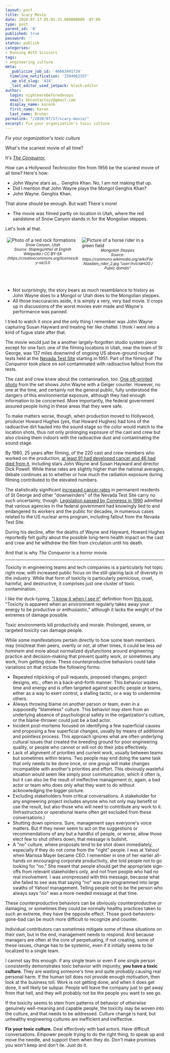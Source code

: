 ```yaml
---
layout: post
title: Scary Movie
date: 2020-07-17 05:02:33.000000000 -07:00
type: post
parent_id: '0'
published: true
password: ''
status: publish
categories:
- Running With Scissors
tags:
- engineering culture
meta:
  _publicize_job_id: '46663491724'
  timeline_notification: '1594962157'
  _wp_old_slug: '414'
  _last_editor_used_jetpack: block-editor
author:
  login: nightmarebeforedevops
  email: kbcontactxyz@gmail.com
  display_name: karenb
  first_name: Karen
  last_name: Bruner
permalink: "/2020/07/17/scary-movie/"
excerpt: Fix your organization's toxic culture
---
```


_Fix your organization's toxic culture_

What's the scariest movie of all time?

It's _[The Conqueror.](https://www.imdb.com/title/tt0049092/)_

How can a Hollywood Technicolor film from 1956 be the scariest movie of all time? Here's how:

* John Wayne stars as... Genghis Khan. No, I am not making that up.
* Did I mention that John Wayne plays the Mongol Genghis Khan?
* John Wayne. Genghis Khan.

That alone should be enough. But wait! There's more!

* The movie was filmed partly on location in Utah, where the red sandstone of Snow Canyon stands in for the Mongolian steppes. 

Let's look at that.

<style>
.piccol {
  float: left;
  width: 45%;
  padding: 5px;
}

/* Clear floats after image containers */
.picrow::after {
  content: "";
  clear: both;
  display: table;
}
</style>

<div class="picrow">
<div class="piccol">
<img src="{{ site.baseurl }}assets/images/2020/07/512px-Snow_Canyon_4.JPG" alt="Photo of a red rock formations">
<br>
<center>
<i><small>Snow Canyon, Utah</small></i><br>
<i><small>Source: Staplegunther at English Wikipedia / CC BY-SA (https://creativecommons.org/licenses/by-sa/3.0</small></i>
</center>
</div>
<div class="piccol">
<img src="{{ site.baseurl }}assets/images/2020/07/512px-Naadam_rider_2.jpg" alt="Picture of a horse rider in a green field">
<br>
<center>
<i><small>Mongolian Steppes</small></i><br>
<i><small>Source: https://commons.wikimedia.org/wiki/File:Naadam_rider_2.jpg "user:InvictaHOG / Public domain"</small></i>
</center>
<br>
</div>
</div>
<br>

* Not surprisingly, the story bears as much resemblance to history as John Wayne does to a Mongol or Utah does to the Mongolian steppes.
* All those inaccuracies aside, it is simply a very, very bad movie. It crops up in discussions of the worst movies ever made and Wayne's performance was panned.

I tried to watch it once and the only thing I remember was John Wayne capturing Susan Hayward and treating her like chattel. I think I went into a kind of fugue state after that.

The movie would just be a another largely-forgotten studio system piece except for one fact: one of the filming locations in Utah, near the town of St George, was 137 miles downwind of ongoing US above-ground nuclear tests held at the [Nevada Test Site](https://en.wikipedia.org/wiki/Nevada_Test_Site) starting in 1951. Part of the filming of _The Conqueror_ took place on soil contaminated with radioactive fallout from the tests.

The cast and crew knew about the contamination, too. [One oft-printed photo](https://www.theguardian.com/film/2015/jun/06/downwinders-nuclear-fallout-hollywood-john-wayne) from the set shows John Wayne with a Geiger counter. However, no one at the time, and certainly not the general public, fully understood the dangers of this environmental exposure, although they had enough information to be concerned. More importantly, the federal government assured people living in these areas that they were safe.

To make matters worse, though, when production moved to Hollywood, producer Howard Hughes (yes, that Howard Hughes) had tons of the radioactive dirt hauled into the sound stage so the color would match to the location shots, thus not only prolonging exposure of the cast and crew but also closing them indoors with the radioactive dust and contaminating the sound stage.

By 1980, 25 years after filming, of the 220 cast and crew members who worked on the production, [at least 91 had developed cancer and 46 had died from it](https://people.com/archive/the-children-of-john-wayne-susan-hayward-and-dick-powell-fear-that-fallout-killed-their-parents-vol-14-no-19/), including stars John Wayne and Susan Hayward and director Dick Powell. While these rates are slightly higher than the national averages, debate continues as to whether or how much the radiation exposure during filming contributed to the elevated numbers.

The statistically significant [increased cancer rates](https://en.wikipedia.org/wiki/Nevada_Test_Site#Cancer_and_test_site) in permanent residents of St George and other "downwinders" of the Nevada Test Site carry no such uncertainty, though. [Legislation passed by Congress in 1990](https://www.nytimes.com/1990/10/16/us/us-fund-set-up-to-pay-civilians-injured-by-atomic-arms-program.html?unlocked_article_code=AAAAAAAAAAAAAAAACEIPuonUkd_Uq4hlSFUaBSbIRp86tViImP7DhacxmjrjNG2JTnNaxvVQCIme-kPMbKx4Ito13SmBSdMEOq5qTeB1y-5UekV3ThLtuoGDl44MJmM1tYe3FCsQ7q76YIoZo3Xsf3Xrb6B23qG-tBaLd2e6X_DZhSAgOAoxoZd6cV-gimgCx6eTDrF134R-26wgUshwQCwSJ3Xf54meAB19PdiCbxrc4xBnGL0KHGGOwqPPru4IYw5QClvZTX1g4Wha6dtUPdgfOKaXPAd3MYOlwu1XUjo0Wd_vU54hRIHUlqFot6rMqXGOyMmwxPYxHMZEreZd4_sZLIrV-PI-5VHGgdE) admitted that various agencies in the federal government had knowingly lied to and endangered its workers and the public for decades, in numerous cases related to the US nuclear arms program, including fallout from the Nevada Test Site.

During his decline, after the deaths of Wayne and Hayward, Howard Hughes reportedly felt guilty about the possible long-term health impact on the cast and crew and he withdrew the film from circulation until his death.

And that is why _The Conqueror_ is a horror movie.

* * *

Toxicity in engineering teams and tech companies is a particularly hot topic right now, with increased public focus on the still-glaring lack of diversity in the industry. While that form of toxicity is particularly pernicious, cruel, harmful, and destructive, it comprises just one cluster of toxic contamination.

I like the duck-typing, ["I know it when I see it"](https://en.wikipedia.org/wiki/I_know_it_when_I_see_it) definition from [this post](https://medium.com/@jasmineyctsai/stopping-toxicity-in-your-engineering-culture-f275753029da), "Toxicity is apparent when an environment regularly takes away your energy to be productive or enthusiastic," although it lacks the weight of the extremes of damage possible.

Toxic environments kill productivity and morale. Prolonged, severe, or targeted toxicity can damage people.

While some manifestations pertain directly to how some team members may (mis)treat their peers, overtly or not, at other times, it could be less _ad hominem_ and more about normalized dysfunctions around engineering practice and decision-making that prevent quality work, or sometimes any work, from getting done. These counterproductive behaviors could take variations on that include the following forms:

* Repeated nitpicking of pull requests, proposed changes, project designs, etc., often in a back-and-forth manner. This behavior wastes time and energy and is often targeted against specific people or teams, either as a way to exert control, a stalling tactic, or a way to undermine others.
* Always throwing blame on another person or team, even in a supposedly "blameless" culture. This behavior may stem from an underlying absence of psychological safety in the organization's culture, or the blame-thrower could just be a bad actor.
* Incident post-mortems focused on identifying a few superficial causes and proposing a few superficial changes, usually by means of additional and pointless process. This approach ignores what are often underlying cultural issues that created the breeding ground for poor engineering quality, or people who cannot or will not do their jobs effectively.
* Lack of alignment of priorities and current work, usually between teams but sometimes within teams. Two people may end doing the same task that only needs to be done once, or one group will make changes incompatible with another's priorities and effort. This obviously wasteful situation would seem like simply poor communication, which it often is, but it can also be the result of ineffective management or, again, a bad actor or team who does only what they want to do without acknowledging the bigger picture.
* Excluding stakeholders from critical conversations. A stakeholder for any engineering project includes anyone who not only may benefit or use the result, but also those who will need to contribute any work to it. (Infrastructure or operational teams often get excluded from these conversations.)
* Shutting down opinions. Sure, management says everyone's voice matters. But if they never seem to act on the suggestions or recommendations of any but a handful of people, or worse, allow those elect few to shut others down, that message is bullshit.
* A "no" culture, where proposals tend to be shot down immediately, especially if they do not come from the "right" people. I was at Yahoo! when Marissa Mayer became CEO. I remember in one of her earlier all-hands on encouraging corporate productivity, she told people not to go looking for "no." She meant that people should get the appropriate sign-offs from relevant stakeholders only, and not from people who had no real involvement. I was unimpressed with this message, because what she failed to see was that saying "no" was pre-programmed into large swaths of Yahoo! management. Telling people not to be the person who always says "no" was a more-needed message at that time.

These counterproductive behaviors can be obviously counterproductive or damaging, or sometimes they could be normally healthy practices taken to such an extreme, they have the opposite effect. Those good-behaviors-gone-bad can be much more difficult to recognize and counter.

Individual contributors can sometimes mitigate some of these situations on their own, but in the end, management needs to respond. And because managers are often at the core of perpetuating, if not creating, some of these issues, change has to be systemic, even if it initially seems to be localized to a single team.

I cannot say this enough: if any single team or even if one single person consistently demonstrates toxic behavior with impunity, **you have a toxic culture.** They are wasting someone's time and quite probably causing real personal harm. If the human toll does not provide enough motivation, then look at the business toll. Work is not getting done, and when it does get done, it will likely be subpar. People will leave the company just to get away from that hell, and they will probably not be the people you want to see go.

If the toxicity seems to stem from patterns of behavior of otherwise genuinely well-meaning and capable people, the toxicity may be woven into the culture, and that needs to be addressed. Culture change is hard, but unhealthy engineering cultures are inefficient and ineffective.

**Fix your toxic culture.** Deal effectively with bad actors. Have difficult conversations. Empower people trying to do the right thing, to speak up and move the needle, and support them when they do. Don't make promises you won't keep and don't lie. Just do it.


